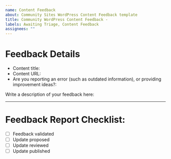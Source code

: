 ```yaml
---
name: Content Feedback
about: Community Sites WordPress Content Feedback template
title: Community WordPress Content Feedback -
labels: Awaiting Triage, Content Feedback
assignees: ""
---
```


<!--
Thank you for taking the time to report feedback about contentrelated to the community team.

To start, please add a brief description of your feedback to the title above.

Then, fill out the details below under Feedback Details.

You can leave "Feedback Report Checklist" as-is.

Thank you for your feedback!
-->

# Feedback Details

- Content title:
- Content URL:
- Are you reporting an error (such as outdated information), or providing improvement ideas?:

Write a description of your feedback here:

---

# Feedback Report Checklist:

- [ ] Feedback validated
- [ ] Update proposed
- [ ] Update reviewed
- [ ] Update published
